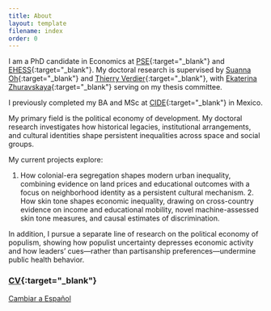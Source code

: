 ```yaml
---
title: About
layout: template
filename: index
order: 0
---  
```


I am a PhD candidate in Economics at [PSE](https://www.parisschoolofeconomics.eu/en/){:target="_blank"} and [EHESS](https://www.ehess.fr/fr){:target="_blank"}. My doctoral research is supervised by [Suanna Oh](https://www.suannaoh.com/){:target="_blank"} and [Thierry Verdier](https://www.parisschoolofeconomics.eu/fr/verdier-thierry/){:target="_blank"}, with [Ekaterina Zhuravskaya](http://www.parisschoolofeconomics.com/zhuravskaya-ekaterina/){:target="_blank"} serving on my thesis committee.

I previously completed my BA and MSc at [CIDE](https://www.cide.edu/division_de/){:target="_blank"} in Mexico.

My primary field is the political economy of development. My doctoral research investigates how historical legacies, institutional arrangements, and cultural identities shape persistent inequalities across space and social groups. 
<!--- Drawing on insights from historical and cultural economics and employing spatial methods, I aim to identify the structural forces underlying these disparities and contribute to strategies that promote inclusive development. --->

My current projects explore:
  1.	How colonial-era segregation shapes modern urban inequality, combining evidence on land prices and educational outcomes with a focus on neighborhood identity as a persistent cultural mechanism.
	2.	How skin tone shapes economic inequality, drawing on cross-country evidence on income and educational mobility, novel machine-assessed skin tone measures, and causal estimates of discrimination.
<!--- 3. The role of worker-owned and socially embedded firms in fostering local economic development, especially in underserved communities. --->

In addition, I pursue a separate line of research on the political economy of populism, showing how populist uncertainty depresses economic activity and how leaders’ cues—rather than partisanship preferences—undermine public health behavior.

### [CV](https://github.com/woomora/Woo-Mora-CV-pdf/blob/main/Woo-Mora%20CV.pdf){:target="_blank"}

[Cambiar a Español](/es/)
